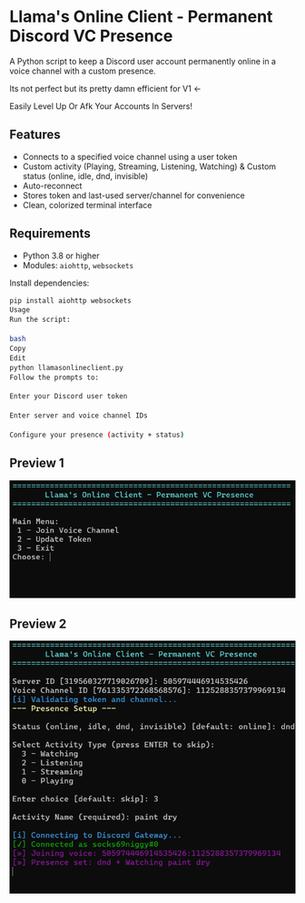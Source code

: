 # Llama's Online Client - Permanent Discord VC Presence

A Python script to keep a Discord user account permanently online in a voice channel with a custom presence.

Its not perfect but its pretty damn efficient for V1 <- 


Easily Level Up Or Afk Your Accounts In Servers! 

## Features

- Connects to a specified voice channel using a user token
- Custom activity (Playing, Streaming, Listening, Watching) & Custom status (online, idle, dnd, invisible)
- Auto-reconnect 
- Stores token and last-used server/channel for convenience
- Clean, colorized terminal interface

## Requirements

- Python 3.8 or higher
- Modules: `aiohttp`, `websockets`

Install dependencies:

```bash
pip install aiohttp websockets
Usage
Run the script:

bash
Copy
Edit
python llamasonlineclient.py
Follow the prompts to:

Enter your Discord user token

Enter server and voice channel IDs

Configure your presence (activity + status)

```

## Preview 1
![Preview 1](https://raw.githubusercontent.com/aserav/llamasonlineclient/main/preview1.png)

## Preview 2
![Preview 2](https://raw.githubusercontent.com/aserav/llamasonlineclient/main/preview2.png)

